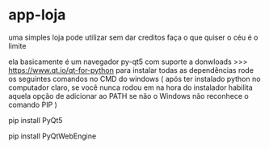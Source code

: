 # app-loja
uma simples loja
pode utilizar sem dar creditos faça o que quiser o céu é o limite

ela basicamente é um navegador py-qt5 com suporte a donwloads >>> https://www.qt.io/qt-for-python
para instalar todas as dependências 
rode os seguintes comandos  no CMD do windows ( após ter instalado python  no computador claro, se você nunca rodou em na hora do instalador habilita aquela opção de adicionar ao PATH se não o Windows não reconhece o comando PIP ) 

pip install PyQt5

pip install PyQtWebEngine

